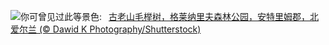 ![](https://www.bing.com/th?id=OHR.GlenariffPark_ZH-CN4667558707_UHD.jpg&w=1000)你可曾见过此等景色:&nbsp;&ensp;[古老山毛榉树，格莱纳里夫森林公园，安特里姆郡，北爱尔兰 (© Dawid K Photography/Shutterstock)](https://www.bing.com/th?id=OHR.GlenariffPark_ZH-CN4667558707_UHD.jpg)
<br><br/>
